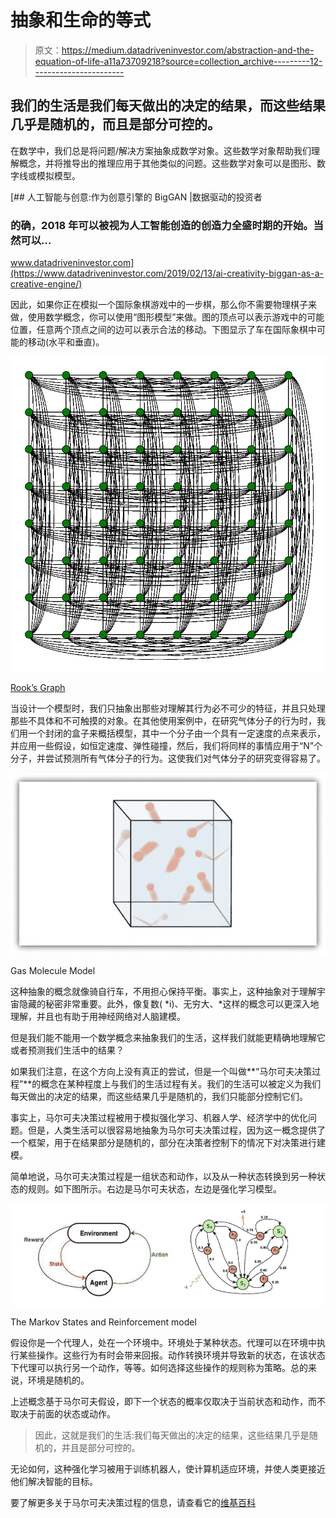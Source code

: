 # 抽象和生命的等式

> 原文：<https://medium.datadriveninvestor.com/abstraction-and-the-equation-of-life-a11a73709218?source=collection_archive---------12----------------------->

## 我们的生活是我们每天做出的决定的结果，而这些结果几乎是随机的，而且是部分可控的。

在数学中，我们总是将问题/解决方案抽象成数学对象。这些数学对象帮助我们理解概念，并将推导出的推理应用于其他类似的问题。这些数学对象可以是图形、数字线或模拟模型。

[](https://www.datadriveninvestor.com/2019/02/13/ai-creativity-biggan-as-a-creative-engine/) [## 人工智能与创意:作为创意引擎的 BigGAN |数据驱动的投资者

### 的确，2018 年可以被视为人工智能创造的创造力全盛时期的开始。当然可以…

www.datadriveninvestor.com](https://www.datadriveninvestor.com/2019/02/13/ai-creativity-biggan-as-a-creative-engine/) 

因此，如果你正在模拟一个国际象棋游戏中的一步棋，那么你不需要物理棋子来做，使用数学概念，你可以使用“图形模型”来做。图的顶点可以表示游戏中的可能位置，任意两个顶点之间的边可以表示合法的移动。下图显示了车在国际象棋中可能的移动(水平和垂直)。

![](img/2855bc9076e3b04201de0913b8283ede.png)

[Rook’s Graph](https://en.wikipedia.org/wiki/Rook%27s_graph)

当设计一个模型时，我们只抽象出那些对理解其行为必不可少的特征，并且只处理那些不具体和不可触摸的对象。在其他使用案例中，在研究气体分子的行为时，我们用一个封闭的盒子来概括模型，其中一个分子由一个具有一定速度的点来表示，并应用一些假设，如恒定速度、弹性碰撞，然后，我们将同样的事情应用于“N”个分子，并尝试预测所有气体分子的行为。这使我们对气体分子的研究变得容易了。

![](img/30c719d4c38777ad32e77efd80a3f84f.png)

Gas Molecule Model

这种抽象的概念就像骑自行车，不用担心保持平衡。事实上，这种抽象对于理解宇宙隐藏的秘密非常重要。此外，像复数( *i)、无穷大、*这样的概念可以更深入地理解，并且也有助于用神经网络对人脑建模。

但是我们能不能用一个数学概念来抽象我们的生活，这样我们就能更精确地理解它或者预测我们生活中的结果？

如果我们注意，在这个方向上没有真正的尝试，但是一个叫做**“马尔可夫决策过程”**的概念在某种程度上与我们的生活过程有关。我们的生活可以被定义为我们每天做出的决定的结果，而这些结果几乎是随机的，我们只能部分控制它们。

事实上，马尔可夫决策过程被用于模拟强化学习、机器人学、经济学中的优化问题。但是，人类生活可以很容易地抽象为马尔可夫决策过程，因为这一概念提供了一个框架，用于在结果部分是随机的，部分在决策者控制下的情况下对决策进行建模。

简单地说，马尔可夫决策过程是一组状态和动作，以及从一种状态转换到另一种状态的规则。如下图所示。右边是马尔可夫状态，左边是强化学习模型。

![](img/85c013a197603e37510f101816a812a5.png)

The Markov States and Reinforcement model

假设你是一个代理人，处在一个环境中。环境处于某种状态。代理可以在环境中执行某些操作。这些行为有时会带来回报。动作转换环境并导致新的状态，在该状态下代理可以执行另一个动作，等等。如何选择这些操作的规则称为策略。总的来说，环境是随机的。

上述概念基于马尔可夫假设，即下一个状态的概率仅取决于当前状态和动作，而不取决于前面的状态或动作。

> 因此，这就是我们的生活:我们每天做出的决定的结果，这些结果几乎是随机的，并且是部分可控的。

无论如何，这种强化学习被用于训练机器人，使计算机适应环境，并使人类更接近他们解决智能的目标。

要了解更多关于马尔可夫决策过程的信息，请查看它的[维基百科](https://en.wikipedia.org/wiki/Markov_decision_process)